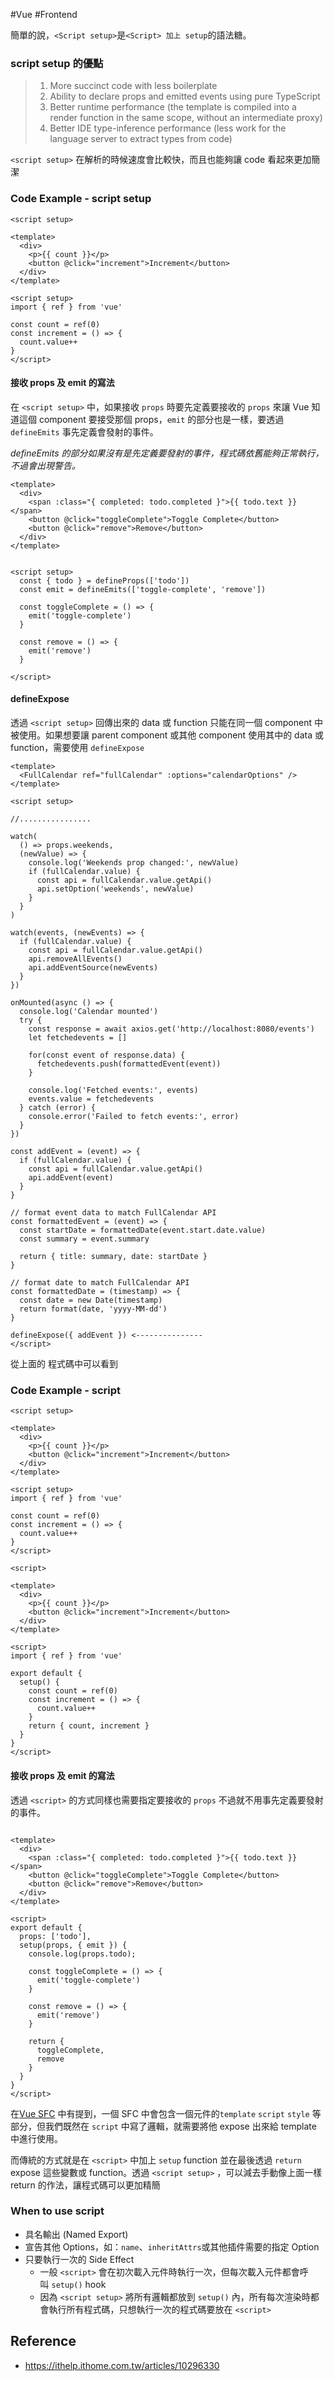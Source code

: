 #Vue #Frontend 

簡單的說，`<Script setup>`是`<Script> 加上 setup`的語法糖。

### script setup 的優點

>1. More succinct code with less boilerplate
>2. Ability to declare props and emitted events using pure TypeScript
>3. Better runtime performance (the template is compiled into a render function in the same scope, without an intermediate proxy)
>4. Better IDE type-inference performance (less work for the language server to extract types from code)

`<script setup>` 在解析的時候速度會比較快，而且也能夠讓 code 看起來更加簡潔

### Code Example - script setup

`<script setup>`
```vue
<template>
  <div>
    <p>{{ count }}</p>
    <button @click="increment">Increment</button>
  </div>
</template>

<script setup>
import { ref } from 'vue'

const count = ref(0)
const increment = () => {
  count.value++
}
</script>

```

#### 接收 props 及 emit 的寫法

在 `<script setup>` 中，如果接收 `props` 時要先定義要接收的 `props` 來讓 Vue 知道這個 component 要接受那個 props，`emit` 的部分也是一樣，要透過 `defineEmits` 事先定義會發射的事件。

*defineEmits 的部分如果沒有是先定義要發射的事件，程式碼依舊能夠正常執行，不過會出現警告。*

```vue
<template>
  <div>
    <span :class="{ completed: todo.completed }">{{ todo.text }}</span>
    <button @click="toggleComplete">Toggle Complete</button>
    <button @click="remove">Remove</button>
  </div>
</template>

  
<script setup>
  const { todo } = defineProps(['todo'])
  const emit = defineEmits(['toggle-complete', 'remove'])

  const toggleComplete = () => {
    emit('toggle-complete')  
  }

  const remove = () => {
    emit('remove')
  }  

</script>
```


#### defineExpose

透過 `<script setup>` 回傳出來的 data 或 function 只能在同一個 component 中被使用。如果想要讓 parent component 或其他 component 使用其中的 data 或 function，需要使用 `defineExpose` 

```vue
<template>
  <FullCalendar ref="fullCalendar" :options="calendarOptions" />
</template>

<script setup>

//................

watch(
  () => props.weekends,
  (newValue) => {
    console.log('Weekends prop changed:', newValue)
    if (fullCalendar.value) {
      const api = fullCalendar.value.getApi()
      api.setOption('weekends', newValue)
    }
  }
)

watch(events, (newEvents) => {
  if (fullCalendar.value) {
    const api = fullCalendar.value.getApi()
    api.removeAllEvents()
    api.addEventSource(newEvents)
  }
})

onMounted(async () => {
  console.log('Calendar mounted')
  try {
    const response = await axios.get('http://localhost:8080/events')
    let fetchedevents = []
  
    for(const event of response.data) {
      fetchedevents.push(formattedEvent(event)) 
    }

    console.log('Fetched events:', events)
    events.value = fetchedevents 
  } catch (error) {
    console.error('Failed to fetch events:', error)
  }
})

const addEvent = (event) => {
  if (fullCalendar.value) {
    const api = fullCalendar.value.getApi()
    api.addEvent(event)
  }
}

// format event data to match FullCalendar API
const formattedEvent = (event) => {
  const startDate = formattedDate(event.start.date.value)
  const summary = event.summary

  return { title: summary, date: startDate }
}

// format date to match FullCalendar API
const formattedDate = (timestamp) => {
  const date = new Date(timestamp)
  return format(date, 'yyyy-MM-dd')
}

defineExpose({ addEvent }) <---------------
</script>

```

從上面的 程式碼中可以看到


### Code Example - script 

`<script setup>`
```vue
<template>
  <div>
    <p>{{ count }}</p>
    <button @click="increment">Increment</button>
  </div>
</template>

<script setup>
import { ref } from 'vue'

const count = ref(0)
const increment = () => {
  count.value++
}
</script>

```


`<script>`
```vue
<template>
  <div>
    <p>{{ count }}</p>
    <button @click="increment">Increment</button>
  </div>
</template>

<script>
import { ref } from 'vue'

export default {
  setup() {
    const count = ref(0)
    const increment = () => {
      count.value++
    }
    return { count, increment }
  }
}
</script>

```

#### 接收 props 及 emit 的寫法

透過 `<script>` 的方式同樣也需要指定要接收的 `props` 不過就不用事先定義要發射的事件。

```vue

<template>
  <div>
    <span :class="{ completed: todo.completed }">{{ todo.text }}</span>
    <button @click="toggleComplete">Toggle Complete</button>
    <button @click="remove">Remove</button>
  </div>
</template>

<script>
export default {
  props: ['todo'],
  setup(props, { emit }) {
    console.log(props.todo);

    const toggleComplete = () => {
      emit('toggle-complete')
    }

    const remove = () => {
      emit('remove')
    }

    return {
      toggleComplete,
      remove
    }
  }
}
</script>
```


在[Vue SFC](<./Vue SFC>) 中有提到，一個 SFC 中會包含一個元件的`template` `script` `style` 等部分，但我們既然在 `script` 中寫了邏輯，就需要將他 expose 出來給 template 中進行使用。

而傳統的方式就是在 `<script>` 中加上 `setup` function 並在最後透過 `return` expose 這些變數或 function。透過 `<script setup>` ，可以減去手動像上面一樣 return 的作法，讓程式碼可以更加精簡

### When to use script

- 具名輸出 (Named Export)
- 宣告其他 Options，如：`name`、`inheritAttrs`或其他插件需要的指定 Option
- 只要執行一次的 Side Effect
    - 一般 `<script>` 會在初次載入元件時執行一次，但每次載入元件都會呼叫 `setup()` hook
    - 因為 `<script setup>` 將所有邏輯都放到 `setup()` 內，所有每次渲染時都會執行所有程式碼，只想執行一次的程式碼要放在 `<script>`

## Reference

+ https://ithelp.ithome.com.tw/articles/10296330
